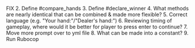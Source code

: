 FIX
2. Define #compare_hands
3. Define #declare_winner
4. What methods are nearly identical that can be combined & made more flexible?
5. Correct language (e.g. "Your hand:"/"Dealer's hand:")
6. Reviewing timing of gameplay, where would it be better for player to press enter to continue?
7. Move more prompt over to yml file
8. What can be made into a constant?
9. Run Rubocop
